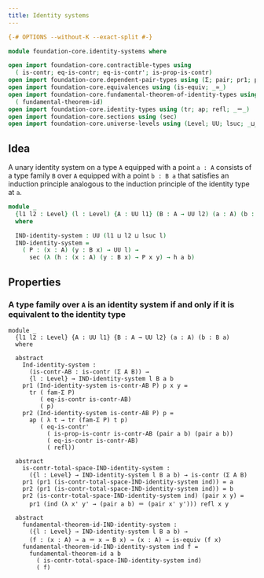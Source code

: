 ```yaml
---
title: Identity systems
---
```


```agda
{-# OPTIONS --without-K --exact-split #-}

module foundation-core.identity-systems where

open import foundation-core.contractible-types using
  ( is-contr; eq-is-contr; eq-is-contr'; is-prop-is-contr)
open import foundation-core.dependent-pair-types using (Σ; pair; pr1; pr2; fam-Σ)
open import foundation-core.equivalences using (is-equiv; _≃_)
open import foundation-core.fundamental-theorem-of-identity-types using
  ( fundamental-theorem-id)
open import foundation-core.identity-types using (tr; ap; refl; _＝_)
open import foundation-core.sections using (sec)
open import foundation-core.universe-levels using (Level; UU; lsuc; _⊔_)
```

## Idea

A unary identity system on a type `A` equipped with a point `a : A` consists of a type family `B` over `A` equipped with a point `b : B a` that satisfies an induction principle analogous to the induction principle of the identity type at `a`.

```agda
module _
  {l1 l2 : Level} (l : Level) {A : UU l1} (B : A → UU l2) (a : A) (b : B a)
  where

  IND-identity-system : UU (l1 ⊔ l2 ⊔ lsuc l)
  IND-identity-system =
    ( P : (x : A) (y : B x) → UU l) →
      sec (λ (h : (x : A) (y : B x) → P x y) → h a b)
```

## Properties

### A type family over `A` is an identity system if and only if it is equivalent to the identity type

```
module _
  {l1 l2 : Level} {A : UU l1} {B : A → UU l2} (a : A) (b : B a)
  where

  abstract
    Ind-identity-system :
      (is-contr-AB : is-contr (Σ A B)) →
      {l : Level} → IND-identity-system l B a b
    pr1 (Ind-identity-system is-contr-AB P) p x y =
      tr ( fam-Σ P)
         ( eq-is-contr is-contr-AB)
         ( p)
    pr2 (Ind-identity-system is-contr-AB P) p =
      ap ( λ t → tr (fam-Σ P) t p)
         ( eq-is-contr'
           ( is-prop-is-contr is-contr-AB (pair a b) (pair a b))
           ( eq-is-contr is-contr-AB)
           ( refl))

  abstract
    is-contr-total-space-IND-identity-system :
      ({l : Level} → IND-identity-system l B a b) → is-contr (Σ A B)
    pr1 (pr1 (is-contr-total-space-IND-identity-system ind)) = a
    pr2 (pr1 (is-contr-total-space-IND-identity-system ind)) = b
    pr2 (is-contr-total-space-IND-identity-system ind) (pair x y) =
      pr1 (ind (λ x' y' → (pair a b) ＝ (pair x' y'))) refl x y

  abstract
    fundamental-theorem-id-IND-identity-system :
      ({l : Level} → IND-identity-system l B a b) →
      (f : (x : A) → a ＝ x → B x) → (x : A) → is-equiv (f x)
    fundamental-theorem-id-IND-identity-system ind f =
      fundamental-theorem-id a b
        ( is-contr-total-space-IND-identity-system ind)
        ( f)
```

